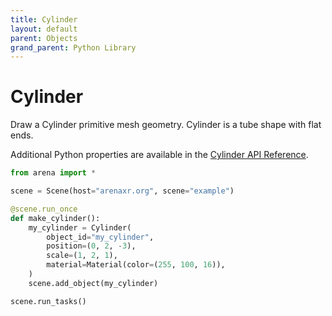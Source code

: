 ```yaml
---
title: Cylinder
layout: default
parent: Objects
grand_parent: Python Library
---
```


# Cylinder

Draw a Cylinder primitive mesh geometry. Cylinder is a tube shape with flat ends.

Additional Python properties are available in the [Cylinder API Reference](/content/python-api/objects/cylinder).

```python
from arena import *

scene = Scene(host="arenaxr.org", scene="example")

@scene.run_once
def make_cylinder():
    my_cylinder = Cylinder(
        object_id="my_cylinder",
        position=(0, 2, -3),
        scale=(1, 2, 1),
        material=Material(color=(255, 100, 16)),
    )
    scene.add_object(my_cylinder)

scene.run_tasks()
```

